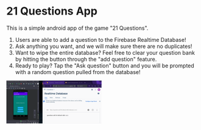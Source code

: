 # 21 Questions App

This is a simple android app of the game "21 Questions".

1. Users are able to add a question to the Firebase Realtime Database!
2. Ask anything you want, and we will make sure there are no duplicates!
3. Want to wipe the entire database? Feel free to clear your question bank by hitting the button through the "add question" feature.
4. Ready to play? Tap the "Ask question" button and you will be prompted with a random question pulled from the database!

<img src="https://github.com/GitKj/21QuestionsApp/blob/master/fb_DEMO3.gif" width=250>
